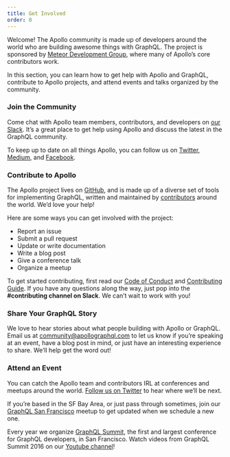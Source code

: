 ```yaml
---
title: Get Involved
order: 0
---
```

Welcome! The Apollo community is made up of developers around the world who are building awesome things with GraphQL. The project is sponsored by [Meteor Development Group](http://www.meteor.com), where many of Apollo’s core contributors work.

In this section, you can learn how to get help with Apollo and GraphQL, contribute to Apollo projects, and attend events and talks organized by the community.

### Join the Community

Come chat with Apollo team members, contributors, and developers on [our Slack](http://www.apollodata.com/#slack). It’s a great place to get help using Apollo and discuss the latest in the GraphQL community.

To keep up to date on all things Apollo, you can follow us on [Twitter](https://twitter.com/apollographql), [Medium](https://medium.com/apollo-stack), and [Facebook](https://www.facebook.com/apollographql/).

### Contribute to Apollo

The Apollo project lives on [GitHub](https://github.com/apollographql), and is made up of a diverse set of tools for implementing GraphQL, written and maintained by [contributors](https://github.com/orgs/apollostack/people) around the world. We’d love your help!

Here are some ways you can get involved with the project:

- Report an issue
- Submit a pull request
- Update or write documentation
- Write a blog post
- Give a conference talk
- Organize a meetup

To get started contributing, first read our [Code of Conduct](http://dev.apollodata.com/community/code-of-conduct.html) and [Contributing Guide](http://dev.apollodata.com/community/contributing.html). If you have any questions along the way, just pop into the **#contributing channel on Slack**. We can’t wait to work with you!

### Share Your GraphQL Story

We love to hear stories about what people building with Apollo or GraphQL. Email us at [community@apollographql.com](mailto:community@apollographql.com) to let us know if you’re speaking at an event, have a blog post in mind, or just have an interesting experience to share. We’ll help get the word out!

### Attend an Event

You can catch the Apollo team and contributors IRL at conferences and meetups around the world. [Follow us on Twitter](http://twitter.com/apollographql) to hear where we’ll be next.

If you’re based in the SF Bay Area, or just pass through sometimes, join our [GraphQL San Francisco](http://www.meetup.com/GraphQL-SF/) meetup to get updated when we schedule a new one.

Every year we organize [GraphQL Summit](summit.graphql.com), the first and largest conference for GraphQL developers, in San Francisco. Watch videos from GraphQL Summit 2016 on our [Youtube channel](https://www.youtube.com/watch?v=bPlOGKPLtqM&list=PLpi1lPB6opQzSSOQU8JQLExuP1JUXPtmA)!
